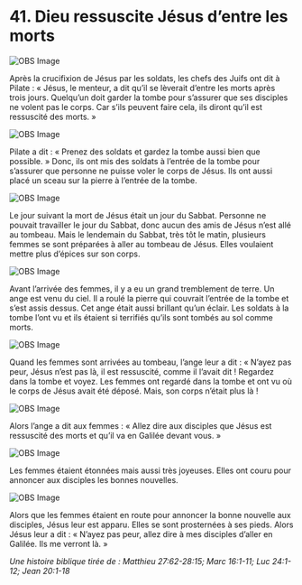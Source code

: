 # 41. Dieu ressuscite Jésus d’entre les morts

![OBS Image](https://cdn.door43.org/obs/jpg/360px/obs-en-41-01.jpg)

Après la crucifixion de Jésus par les soldats, les chefs des Juifs ont dit à Pilate : « Jésus, le menteur, a dit qu’il se lèverait d’entre les morts après trois jours. Quelqu’un doit garder la tombe pour s’assurer que ses disciples ne volent pas le corps. Car s’ils peuvent faire cela, ils diront qu’il est ressuscité des morts. »

![OBS Image](https://cdn.door43.org/obs/jpg/360px/obs-en-41-02.jpg)

Pilate a dit : « Prenez des soldats et gardez la tombe aussi bien que possible. » Donc, ils ont mis des soldats à l’entrée de la tombe pour s’assurer que personne ne puisse voler le corps de Jésus. Ils ont aussi placé un sceau sur la pierre à l’entrée de la tombe.

![OBS Image](https://cdn.door43.org/obs/jpg/360px/obs-en-41-03.jpg)

Le jour suivant la mort de Jésus était un jour du Sabbat. Personne ne pouvait travailler le jour du Sabbat, donc aucun des amis de Jésus n’est allé au tombeau. Mais le lendemain du Sabbat, très tôt le matin, plusieurs femmes se sont préparées à aller au tombeau de Jésus. Elles voulaient mettre plus d’épices sur son corps.

![OBS Image](https://cdn.door43.org/obs/jpg/360px/obs-en-41-04.jpg)

Avant l’arrivée des femmes, il y a eu un grand tremblement de terre. Un ange est venu du ciel. Il a roulé la pierre qui couvrait l’entrée de la tombe et s’est assis dessus. Cet ange était aussi brillant qu’un éclair. Les soldats à la tombe l’ont vu et ils étaient si terrifiés qu’ils sont tombés au sol comme morts.

![OBS Image](https://cdn.door43.org/obs/jpg/360px/obs-en-41-05.jpg)

Quand les femmes sont arrivées au tombeau, l’ange leur a dit : « N’ayez pas peur, Jésus n’est pas là, il est ressuscité, comme il l’avait dit ! Regardez dans la tombe et voyez. Les femmes ont regardé dans la tombe et ont vu où le corps de Jésus avait été déposé. Mais, son corps n’était plus là !

![OBS Image](https://cdn.door43.org/obs/jpg/360px/obs-en-41-06.jpg)

Alors l’ange a dit aux femmes : « Allez dire aux disciples que Jésus est ressuscité des morts et qu’il va en Galilée devant vous. »

![OBS Image](https://cdn.door43.org/obs/jpg/360px/obs-en-41-07.jpg)

Les femmes étaient étonnées mais aussi très joyeuses. Elles ont couru pour annoncer aux disciples les bonnes nouvelles.

![OBS Image](https://cdn.door43.org/obs/jpg/360px/obs-en-41-08.jpg)

Alors que les femmes étaient en route pour annoncer la bonne nouvelle aux disciples, Jésus leur est apparu. Elles se sont prosternées à ses pieds. Alors Jésus leur a dit : « N’ayez pas peur, allez dire à mes disciples d’aller en Galilée. Ils me verront là. »

_Une histoire biblique tirée de : Matthieu 27:62-28:15; Marc 16:1-11; Luc 24:1-12; Jean 20:1-18_
